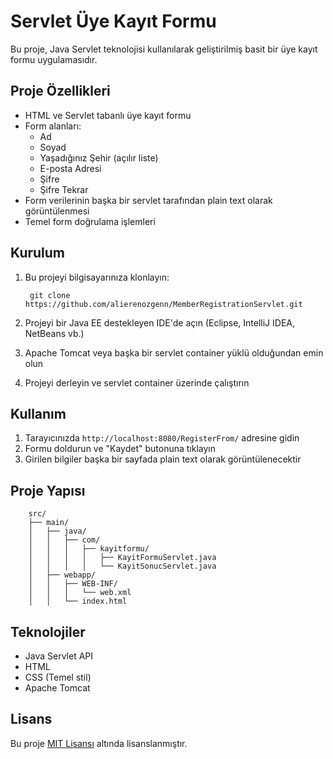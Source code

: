 # Servlet Üye Kayıt Formu

Bu proje, Java Servlet teknolojisi kullanılarak geliştirilmiş basit bir üye kayıt formu uygulamasıdır.

## Proje Özellikleri

- HTML ve Servlet tabanlı üye kayıt formu
- Form alanları:
  - Ad
  - Soyad
  - Yaşadığınız Şehir (açılır liste)
  - E-posta Adresi
  - Şifre
  - Şifre Tekrar
- Form verilerinin başka bir servlet tarafından plain text olarak görüntülenmesi
- Temel form doğrulama işlemleri

## Kurulum

1. Bu projeyi bilgisayarınıza klonlayın:

        git clone https://github.com/alierenozgenn/MemberRegistrationServlet.git

2. Projeyi bir Java EE destekleyen IDE'de açın (Eclipse, IntelliJ IDEA, NetBeans vb.)

3. Apache Tomcat veya başka bir servlet container yüklü olduğundan emin olun

4. Projeyi derleyin ve servlet container üzerinde çalıştırın

## Kullanım

1. Tarayıcınızda `http://localhost:8080/RegisterFrom/` adresine gidin
2. Formu doldurun ve "Kaydet" butonuna tıklayın
3. Girilen bilgiler başka bir sayfada plain text olarak görüntülenecektir

## Proje Yapısı

        src/
        ├── main/
        │   ├── java/
        │   │   ├── com/
        │   │   │   ├── kayitformu/
        │   │   │   │   ├── KayitFormuServlet.java
        │   │   │   │   └── KayitSonucServlet.java
        │   ├── webapp/
        │   │   ├── WEB-INF/
        │   │   │   └── web.xml
        │   │   └── index.html


## Teknolojiler

- Java Servlet API
- HTML
- CSS (Temel stil)
- Apache Tomcat

## Lisans

Bu proje [MIT Lisansı](LICENSE) altında lisanslanmıştır.
